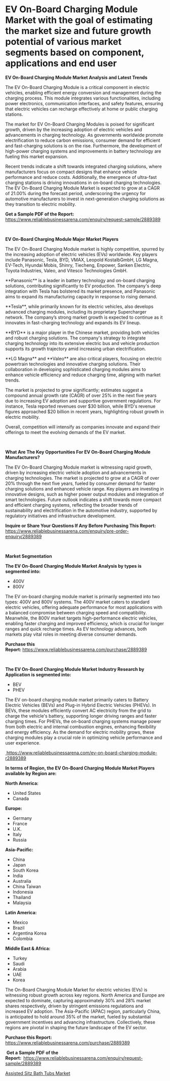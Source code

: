 <p><h1>EV On-Board Charging Module Market with the goal of estimating the market size and future growth potential of various market segments based on component, applications and end user</h1></p><p><strong>EV On-Board Charging Module Market Analysis and Latest Trends</strong></p>
<p><p>The EV On-Board Charging Module is a critical component in electric vehicles, enabling efficient energy conversion and management during the charging process. This module integrates various functionalities, including power electronics, communication interfaces, and safety features, ensuring that electric vehicles can recharge effectively at home or public charging stations.</p><p>The market for EV On-Board Charging Modules is poised for significant growth, driven by the increasing adoption of electric vehicles and advancements in charging technology. As governments worldwide promote electrification to reduce carbon emissions, consumer demand for efficient and fast-charging solutions is on the rise. Furthermore, the development of high-power charging systems and improvements in battery technology are fueling this market expansion.</p><p>Recent trends indicate a shift towards integrated charging solutions, where manufacturers focus on compact designs that enhance vehicle performance and reduce costs. Additionally, the emergence of ultra-fast charging stations is driving innovations in on-board charging technologies. The EV On-Board Charging Module Market is expected to grow at a CAGR of 21.00% during the forecast period, underscoring the urgency for automotive manufacturers to invest in next-generation charging solutions as they transition to electric mobility.</p></p>
<p><strong>Get a Sample PDF of the Report:&nbsp;</strong> <a href="https://www.reliablebusinessarena.com/enquiry/request-sample/2889389?utm_campaign=2819&utm_medium=2&utm_source=Github&utm_content=ia&utm_term=14032025&utm_id=ev-on-board-charging-module">https://www.reliablebusinessarena.com/enquiry/request-sample/2889389</a></p>
<p>&nbsp;</p>
<p><strong>EV On-Board Charging Module Major Market Players</strong></p>
<p><p>The EV On-Board Charging Module market is highly competitive, spurred by the increasing adoption of electric vehicles (EVs) worldwide. Key players include Panasonic, Tesla, BYD, VMAX, Leopold KostalbGmbH, LG Magna, EV-Tech, Hyundai Mobis, Shinry, Tiecheng, Enpower, Sanken Electric, Toyota Industries, Valeo, and Vitesco Technologies GmbH. </p><p>**Panasonic** is a leader in battery technology and on-board charging solutions, contributing significantly to EV production. The company's deep integration with Tesla has bolstered its market presence, and Panasonic aims to expand its manufacturing capacity in response to rising demand.</p><p>**Tesla**, while primarily known for its electric vehicles, also develops advanced charging modules, including its proprietary Supercharger network. The company’s strong market growth is expected to continue as it innovates in fast-charging technology and expands its EV lineup.</p><p>**BYD** is a major player in the Chinese market, providing both vehicles and robust charging solutions. The company's strategy to integrate charging technology into its extensive electric bus and vehicle production supports its growth trajectory amid increasing urban electrification.</p><p>**LG Magna** and **Valeo** are also critical players, focusing on electric powertrain technologies and innovative charging solutions. Their collaboration in developing sophisticated charging modules aims to enhance vehicle efficiency and reduce charging time, aligning with market trends.</p><p>The market is projected to grow significantly; estimates suggest a compound annual growth rate (CAGR) of over 25% in the next five years due to increasing EV adoption and supportive government regulations. For instance, Tesla reported revenues over $30 billion, while BYD's revenue figures approached $20 billion in recent years, highlighting robust growth in electric mobility. </p><p>Overall, competition will intensify as companies innovate and expand their offerings to meet the evolving demands of the EV market.</p></p>
<p>&nbsp;</p>
<p><strong>What Are The Key Opportunities For EV On-Board Charging Module Manufacturers?</strong></p>
<p><p>The EV On-Board Charging Module market is witnessing rapid growth, driven by increasing electric vehicle adoption and advancements in charging technologies. The market is projected to grow at a CAGR of over 20% through the next five years, fueled by consumer demand for faster charging solutions and enhanced vehicle range. Key players are investing in innovative designs, such as higher power output modules and integration of smart technologies. Future outlook indicates a shift towards more compact and efficient charging systems, reflecting the broader trends of sustainability and electrification in the automotive industry, supported by regulatory initiatives and infrastructure development.</p></p>
<p><strong>Inquire or Share Your Questions If Any Before Purchasing This Report:</strong> <a href="https://www.reliablebusinessarena.com/enquiry/pre-order-enquiry/2889389?utm_campaign=2819&utm_medium=2&utm_source=Github&utm_content=ia&utm_term=14032025&utm_id=ev-on-board-charging-module">https://www.reliablebusinessarena.com/enquiry/pre-order-enquiry/2889389</a></p>
<p>&nbsp;</p>
<p><strong>Market Segmentation</strong></p>
<p><strong>The EV On-Board Charging Module Market Analysis by types is segmented into:</strong></p>
<p><ul><li>400V</li><li>800V</li></ul></p>
<p><p>The EV on-board charging module market is primarily segmented into two types: 400V and 800V systems. The 400V market caters to standard electric vehicles, offering adequate performance for most applications with a balanced compromise between charging speed and compatibility. Meanwhile, the 800V market targets high-performance electric vehicles, enabling faster charging and improved efficiency, which is crucial for longer ranges and quick recharge times. As EV technology advances, both markets play vital roles in meeting diverse consumer demands.</p></p>
<p><strong>Purchase this Report:&nbsp;</strong><a href="https://www.reliablebusinessarena.com/purchase/2889389?utm_campaign=2819&utm_medium=2&utm_source=Github&utm_content=ia&utm_term=14032025&utm_id=ev-on-board-charging-module">https://www.reliablebusinessarena.com/purchase/2889389</a></p>
<p>&nbsp;</p>
<p><strong>The EV On-Board Charging Module Market Industry Research by Application is segmented into:</strong></p>
<p><ul><li>BEV</li><li>PHEV</li></ul></p>
<p><p>The EV on-board charging module market primarily caters to Battery Electric Vehicles (BEVs) and Plug-in Hybrid Electric Vehicles (PHEVs). In BEVs, these modules efficiently convert AC electricity from the grid to charge the vehicle's battery, supporting longer driving ranges and faster charging times. For PHEVs, the on-board charging systems manage power from both electric and internal combustion engines, enhancing flexibility and energy efficiency. As the demand for electric mobility grows, these charging modules play a crucial role in optimizing vehicle performance and user experience.</p></p>
<p><a href="https://www.reliablebusinessarena.com/ev-on-board-charging-module-r2889389?utm_campaign=2819&utm_medium=2&utm_source=Github&utm_content=ia&utm_term=14032025&utm_id=ev-on-board-charging-module">&nbsp;https://www.reliablebusinessarena.com/ev-on-board-charging-module-r2889389</a></p>
<p><strong>In terms of Region, the EV On-Board Charging Module Market Players available by Region are:</strong></p>
<p>
    <p> <strong> North America: </strong>
        <ul>
            <li>United States</li>
            <li>Canada</li>
        </ul>
        </p> 
    <p> <strong> Europe: </strong>
        <ul>
            <li>Germany</li>
            <li>France</li>
            <li>U.K.</li>
            <li>Italy</li>
            <li>Russia</li>
        </ul>
        </p> 
    <p> <strong> Asia-Pacific: </strong>
        <ul>
            <li>China</li>
            <li>Japan</li>
            <li>South Korea</li>
            <li>India</li>
            <li>Australia</li>
            <li>China Taiwan</li>
            <li>Indonesia</li>
            <li>Thailand</li>
            <li>Malaysia</li>
        </ul>
        </p> 
    <p> <strong> Latin America: </strong>
        <ul>
            <li>Mexico</li>
            <li>Brazil</li>
            <li>Argentina Korea</li>
            <li>Colombia</li>
        </ul>
        </p> 
    <p> <strong> Middle East & Africa: </strong>
        <ul>
            <li>Turkey</li>
            <li>Saudi</li>
            <li>Arabia</li>
            <li>UAE</li>
            <li>Korea</li>
        </ul>
    </p>
    </p>
<p><p>The On-Board Charging Module Market for electric vehicles (EVs) is witnessing robust growth across key regions. North America and Europe are expected to dominate, capturing approximately 30% and 28% market shares respectively, driven by stringent emissions regulations and increased EV adoption. The Asia-Pacific (APAC) region, particularly China, is anticipated to hold around 35% of the market, fueled by substantial government incentives and advancing infrastructure. Collectively, these regions are pivotal in shaping the future landscape of the EV sector.</p></p>
<p><strong>Purchase this Report: </strong><a href="https://www.reliablebusinessarena.com/purchase/2889389?utm_campaign=2819&utm_medium=2&utm_source=Github&utm_content=ia&utm_term=14032025&utm_id=ev-on-board-charging-module">https://www.reliablebusinessarena.com/purchase/2889389</a></p>
<p>&nbsp;<strong>Get a Sample PDF of the Report:&nbsp;&nbsp;</strong><a href="https://www.reliablebusinessarena.com/enquiry/request-sample/2889389?utm_campaign=2819&utm_medium=2&utm_source=Github&utm_content=ia&utm_term=14032025&utm_id=ev-on-board-charging-module">https://www.reliablebusinessarena.com/enquiry/request-sample/2889389</a></p>
<p><strong></strong></p>
<p><p><a href="https://github.com/raffadongraffadong/Market-Research-Report-List-1/blob/main/assisted-sitz-bath-tubs-market.md?utm_campaign=2819&utm_medium=2&utm_source=Github&utm_content=ia&utm_term=14032025&utm_id=ev-on-board-charging-module">Assisted Sitz Bath Tubs Market</a></p></p>